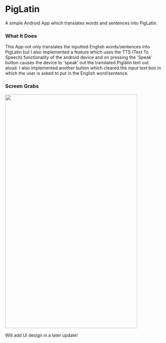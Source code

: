 # PigLatin
A simple Android App which translates words and sentences into PigLatin.

### What It Does
This App not only translates the inputted English words/sentences into PigLatin but I also implemented a feature which uses the TTS (Text To Speech) functionality of the android device and on pressing the 'Speak' button causes the device to 'speak' out the translated Piglatin text out aloud.
I also implemented another button which cleared the input text box in which the user is asked to put in the English word/sentence.

### Screen Grabs
<a href="url"><img src="https://user-images.githubusercontent.com/29618544/34417226-50eb7450-ebc5-11e7-899d-1c42a4003126.png" height="750" width="425" align="middle" ></a>

Will add UI design in a later update!
